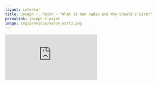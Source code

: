 ```yaml
---
layout: interior
title: Joseph T. Pajor - "What is Ham Radio and Why Should I Care?"
permalink: joseph-t-pajor
image: img/previous/aaron_wirtz.png
---
```


<div class='embed-container'><iframe src='https://www.youtube.com/embed/oidCDpu4mwI  ' frameborder='0' allowfullscreen></iframe></div>
